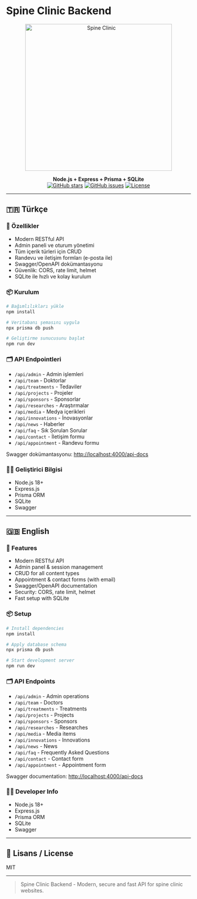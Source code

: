 # Spine Clinic Backend

<p align="center">
  <img src="https://images.unsplash.com/photo-1559757148-5c350d0d3c56?w=600&h=400&fit=crop" width="400" alt="Spine Clinic" />
</p>
<p align="center">
  <b>Node.js + Express + Prisma + SQLite</b> <br>
  <a href="https://github.com/MMetehan/spine-backend"><img src="https://img.shields.io/github/stars/MMetehan/spine-backend?style=social" alt="GitHub stars"></a>
  <a href="https://github.com/MMetehan/spine-backend"><img src="https://img.shields.io/github/issues/MMetehan/spine-backend" alt="GitHub issues"></a>
  <a href="https://github.com/MMetehan/spine-backend"><img src="https://img.shields.io/github/license/MMetehan/spine-backend" alt="License"></a>
</p>

---

## 🇹🇷 Türkçe

### 🚀 Özellikler
- Modern RESTful API
- Admin paneli ve oturum yönetimi
- Tüm içerik türleri için CRUD
- Randevu ve iletişim formları (e-posta ile)
- Swagger/OpenAPI dokümantasyonu
- Güvenlik: CORS, rate limit, helmet
- SQLite ile hızlı ve kolay kurulum

### 📦 Kurulum
```bash
# Bağımlılıkları yükle
npm install

# Veritabanı şemasını uygula
npx prisma db push

# Geliştirme sunucusunu başlat
npm run dev
```
### 🗂 API Endpointleri
- `/api/admin` - Admin işlemleri
- `/api/team` - Doktorlar
- `/api/treatments` - Tedaviler
- `/api/projects` - Projeler
- `/api/sponsors` - Sponsorlar
- `/api/researches` - Araştırmalar
- `/api/media` - Medya içerikleri
- `/api/innovations` - İnovasyonlar
- `/api/news` - Haberler
- `/api/faq` - Sık Sorulan Sorular
- `/api/contact` - İletişim formu
- `/api/appointment` - Randevu formu

Swagger dokümantasyonu: [http://localhost:4000/api-docs](http://localhost:4000/api-docs)

### 👨‍💻 Geliştirici Bilgisi
- Node.js 18+
- Express.js
- Prisma ORM
- SQLite
- Swagger

---

## 🇬🇧 English

### 🚀 Features
- Modern RESTful API
- Admin panel & session management
- CRUD for all content types
- Appointment & contact forms (with email)
- Swagger/OpenAPI documentation
- Security: CORS, rate limit, helmet
- Fast setup with SQLite

### 📦 Setup
```bash
# Install dependencies
npm install

# Apply database schema
npx prisma db push

# Start development server
npm run dev
```
### 🗂 API Endpoints
- `/api/admin` - Admin operations
- `/api/team` - Doctors
- `/api/treatments` - Treatments
- `/api/projects` - Projects
- `/api/sponsors` - Sponsors
- `/api/researches` - Researches
- `/api/media` - Media items
- `/api/innovations` - Innovations
- `/api/news` - News
- `/api/faq` - Frequently Asked Questions
- `/api/contact` - Contact form
- `/api/appointment` - Appointment form

Swagger documentation: [http://localhost:4000/api-docs](http://localhost:4000/api-docs)

### 👨‍💻 Developer Info
- Node.js 18+
- Express.js
- Prisma ORM
- SQLite
- Swagger

---

## 📄 Lisans / License
MIT

---

> Spine Clinic Backend - Modern, secure and fast API for spine clinic websites.
